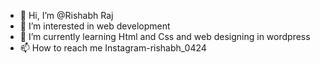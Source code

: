 - 👋 Hi, I’m @Rishabh Raj
- 👀 I’m interested in web development
- 🌱 I’m currently learning Html and Css and web designing in wordpress
- 📫 How to reach me Instagram-rishabh_0424

<!---
RishabhRaj240/RishabhRaj240 is a ✨ special ✨ repository because its `README.md` (this file) appears on your GitHub profile.
You can click the Preview link to take a look at your changes.
--->
